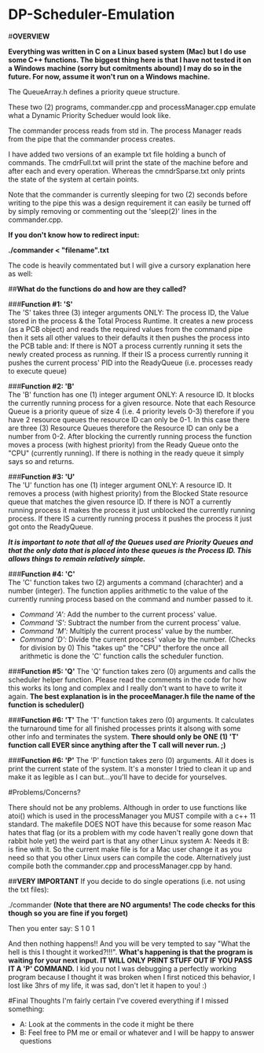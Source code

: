 # DP-Scheduler-Emulation


#**OVERVIEW**

**Everything was written in C on a Linux based system (Mac) but I do use some C++ functions.  The biggest thing here is that I have not tested it on a Windows machine (sorry but comitments abound) I may do so in the future.  For now, assume it won't run on a Windows machine.**

The QueueArray.h defines a priority queue structure.

These two (2) programs, commander.cpp and processManager.cpp emulate what a Dynamic Priority Scheduer would look like.

The commander process reads from std in.
The process Manager reads from the pipe that the commander process creates.

I have added two versions of an example txt file holding a bunch of commands.  The cmdrFull.txt will print the state of the machine before and after each and every operation.  Whereas the cmndrSparse.txt only prints the state of the system at certain points.

Note that the commander is currently sleeping for two (2) seconds before writing to the pipe this was a design requirement it can easily be turned off by simply removing or commenting out the 'sleep(2)' lines in the commander.cpp.

**If you don't know how to redirect input:**

**./commander < "filename".txt**

The code is heavily commentated but I will give a cursory explanation here as well:

##**What do the functions do and how are they called?**

###**Function #1: 'S'**   
The 'S' takes three (3) integer arguments ONLY: The process ID, the Value stored in the process & the Total Process Runtime.   It creates a new process (as a PCB object) and reads the required values from the command pipe then it sets all other values to their defaults it then pushes the process into the PCB table and: If there is NOT a process currently running it sets the newly created process as running.  If their IS a process currently running it pushes the current process' PID into the ReadyQueue (i.e. processes ready to execute queue)

###**Function #2: 'B'**   
The 'B' function has one (1) integer argument ONLY: A resource ID. It blocks the currently running process for a given resource.  Note that each Resource Queue is a priority queue of size 4 (i.e. 4 priority levels 0-3) therefore if you have 2 resource queues the resource ID can only be 0-1.  In this case there are three (3) Resource Queues therefore the Resource ID can only be a number from 0-2.  After blocking the currently running process the function moves a process (with highest priority) from the Ready Queue onto the "CPU" (currently running).  If there is nothing in the ready queue it simply says so and returns.

###**Function #3: 'U'**  
The 'U' function has one (1) integer argument ONLY: A resource ID.  It removes a process (with highest priority) from the Blocked State resource queue that matches the given resource ID.  If there is NOT a currently running process it makes the process it just unblocked the currently running process.  If there IS a currently running process it pushes the process it just got onto the ReadyQueue.

_**It is important to note that all of the Queues used are Priority Queues and that the only data that is placed into these queues is the Process ID.  This allows things to remain relatively simple.**_

###**Function #4: 'C'**  
The 'C' function takes two (2) arguments a command (charachter) and a number (integer).  The function applies arithmetic to the value of the currently running process based on the command and number passed to it. 
* _Command 'A':_   Add the number to the current process' value.
* _Command 'S':_   Subtract the number from the current process' value.
* _Command 'M':_   Multiply the current process' value by the number.
* _Command 'D':_   Divide the current process' value by the number.  (Checks for division by 0)
This "takes up" the "CPU" therfore the once all arithmetic is done the 'C' function calls the scheduler function.

###**Function #5: 'Q'**
The 'Q' function takes zero (0) arguments and calls the scheduler helper function.  Please read the comments in the code for how this works its long and complex and I really don't want to have to write it again.  **The best explanation is in the proceeManager.h file the name of the function is scheduler()**

###**Function #6: 'T'**
The 'T' function takes zero (0) arguments.  It calculates the turnaround time for all finished processes prints it alsong with some other info and terminates the system.  **There should only be ONE (1) 'T' function call EVER since anything after the T call will never run. ;)**

###**Function #6: 'P'**
The 'P' function takes zero (0) arguments.  All it does is print the current state of the system.  It's a monster I tried to clean it up and make it as legible as I can but...you'll have to decide for yourselves.



#Problems/Concerns?

There should not be any problems.  Although in order to use functions like atoi() which is used in the processManager you MUST compile with a c++ 11 standard.  The makefile DOES NOT have this because for some reason Mac hates that flag (or its a problem with my code haven't really gone down that rabbit hole yet)  the weird part is that any other Linux system A: Needs it B: is fine with it.  So the current make file is for a Mac user change it as you need so that you other Linux users can compile the code.  Alternatively just compile both the commander.cpp and processManager.cpp by hand.

##**VERY IMPORTANT**
If you decide to do single operations (i.e. not using the txt files):

./commander  **(Note that there are NO arguments! The code checks for this though so you are fine if you forget)**

Then you enter say:  S 1 0 1

And then nothing happens!!  And you will be very tempted to say "What the hell is this I thought it worked?!!!".
**What's happening is that the program is waiting for your next input.  IT WILL ONLY PRINT STUFF OUT IF YOU PASS IT A 'P' COMMAND.**  I kid you not I was debugging a perfectly working program because I thought it was broken when I first noticed this behavior, I lost like 3hrs of my life, it was sad, don't let it hapen to you! :)

#Final Thoughts
I'm fairly certain I've covered everything if I missed something:
* A:  Look at the comments in the code it might be there
* B:  Feel free to PM me or email or whatever and I will be happy to answer questions

